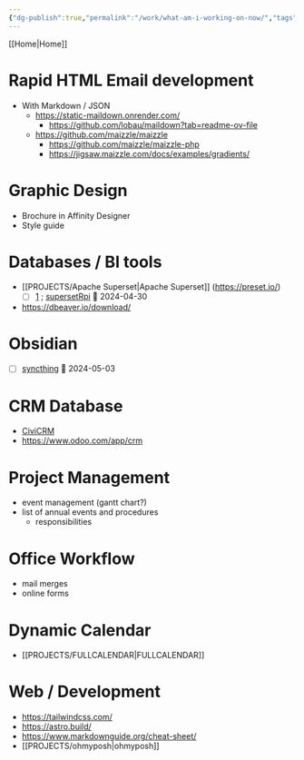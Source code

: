 ```yaml
---
{"dg-publish":true,"permalink":"/work/what-am-i-working-on-now/","tags":["Work","Projects","inbox"],"noteIcon":"","created":"2024-04-25T12:25:27","updated":"2024-04-25T12:25:39"}
---
```


[[Home\|Home]]
# Rapid HTML Email development

- With Markdown / JSON
	- https://static-maildown.onrender.com/
		- https://github.com/lobau/maildown?tab=readme-ov-file
	- https://github.com/maizzle/maizzle
		- https://github.com/maizzle/maizzle-php
		- https://jigsaw.maizzle.com/docs/examples/gradients/

# Graphic Design
- Brochure in Affinity Designer
- Style guide

# Databases / BI tools
- [[PROJECTS/Apache Superset\|Apache Superset]]  (https://preset.io/)
	- [ ] [1](https://www.restack.io/docs/superset-knowledge-apache-superset-raspberry-pi) ; [supersetRpi](https://www.linkedin.com/pulse/apache-superset-getting-up-running-soteri-panagou) 🛫 2024-04-30
- https://dbeaver.io/download/

# Obsidian
- [ ] [syncthing](https://docs.syncthing.net/users/autostart.html#autostart-windows-taskschd) 🛫 2024-05-03

# CRM Database
- [CiviCRM](https://civicrm.org/)
- https://www.odoo.com/app/crm

# Project Management
- event management (gantt chart?)
- list of annual events and procedures
	- responsibilities

# Office Workflow
- mail merges
- online forms

# Dynamic Calendar	
- [[PROJECTS/FULLCALENDAR\|FULLCALENDAR]]

# Web / Development
- https://tailwindcss.com/
- https://astro.build/
- https://www.markdownguide.org/cheat-sheet/
- [[PROJECTS/ohmyposh\|ohmyposh]]





